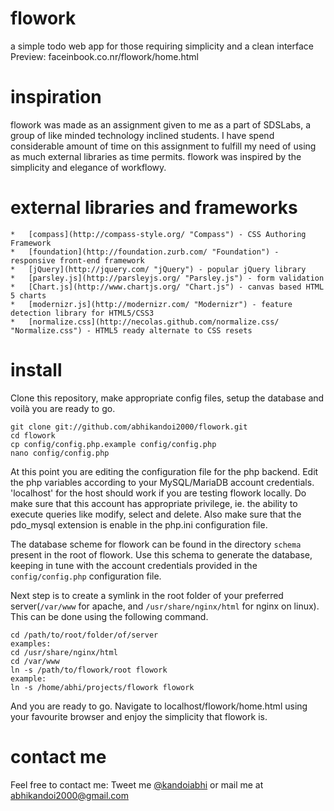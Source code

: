 flowork
==========

a simple todo web app for those requiring simplicity and a clean interface
Preview: faceinbook.co.nr/flowork/home.html

inspiration
==========

flowork was made as an assignment given to me as a part of SDSLabs, a group of like minded technology inclined students. I have spend considerable amount of time on this assignment to fulfill my need of using as much external libraries as time permits.
flowork was inspired by the simplicity and elegance of workflowy.

external libraries and frameworks
==========

    *   [compass](http://compass-style.org/ "Compass") - CSS Authoring Framework
    *   [foundation](http://foundation.zurb.com/ "Foundation") - responsive front-end framework
    *   [jQuery](http://jquery.com/ "jQuery") - popular jQuery library
    *   [parsley.js](http://parsleyjs.org/ "Parsley.js") - form validation
    *   [Chart.js](http://www.chartjs.org/ "Chart.js") - canvas based HTML 5 charts
    *   [modernizr.js](http://modernizr.com/ "Modernizr") - feature detection library for HTML5/CSS3
    *   [normalize.css](http://necolas.github.com/normalize.css/ "Normalize.css") - HTML5 ready alternate to CSS resets

install
==========

Clone this repository, make appropriate config files, setup the database and voilà you are ready to go.

    git clone git://github.com/abhikandoi2000/flowork.git
    cd flowork
    cp config/config.php.example config/config.php
    nano config/config.php

At this point you are editing the configuration file for the php backend. Edit the php variables according to your MySQL/MariaDB account credentials.
'localhost' for the host should work if you are testing flowork locally. Do make sure that this account has appropriate privilege, ie. the ability to execute queries like modify, select and delete. Also make sure that the pdo_mysql extension is enable in the php.ini configuration file.

The database scheme for flowork can be found in the directory `schema` present in the root of flowork. Use this schema to generate the database, keeping in tune with the account credentials provided in the `config/config.php` configuration file.

Next step is to create a symlink in the root folder of your preferred server(`/var/www` for apache, and `/usr/share/nginx/html` for nginx on linux). This can be done using the following command.

    cd /path/to/root/folder/of/server
    examples:
    cd /usr/share/nginx/html
    cd /var/www
    ln -s /path/to/flowork/root flowork
    example:
    ln -s /home/abhi/projects/flowork flowork

And you are ready to go. Navigate to localhost/flowork/home.html using your favourite browser and enjoy the simplicity that flowork is.

contact me
==========

Feel free to contact me: Tweet me [@kandoiabhi](//twitter.com/kandoiabhi "Tweet @kandoiabhi") or mail me at abhikandoi2000@gmail.com

